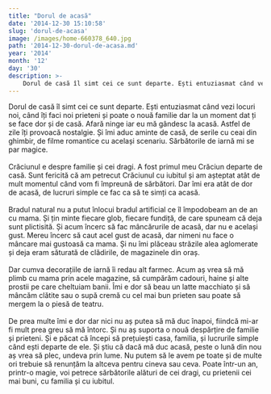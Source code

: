 ```yaml
---
title: "Dorul de acasă"
date: '2014-12-30 15:10:58'
slug: 'dorul-de-acasa'
image: /images/home-660378_640.jpg
path: '2014-12-30-dorul-de-acasa.md'
year: '2014'
month: '12'
day: '30'
description: >-
    Dorul de casă îl simt cei ce sunt departe. Ești entuziasmat când vezi locuri noi, când îți faci noi prieteni și poate o nouă familie dar la un moment dat ți se face dor și de casă. Afară ninge iar eu 
---
```

<div class="kg-card-markdown"><p>Dorul de casă îl simt cei ce sunt departe. Ești entuziasmat când vezi locuri noi, când îți faci noi prieteni și poate o nouă familie dar la un moment dat ți se face dor și de casă. Afară ninge iar eu mă gândesc la acasă. Astfel de zile îți provoacă nostalgie. Și îmi aduc aminte de casă, de serile cu ceai din ghimbir, de filme romantice cu același scenariu. Sărbătorile de iarnă mi se par magice.<br /><br />
Crăciunul e despre familie și cei dragi. A fost primul meu Crăciun departe de casă. Sunt fericită că am petrecut Crăciunul cu iubitul și am așteptat atât de mult momentul când vom fi împreună de sărbători. Dar îmi era atât de dor de acasă, de lucruri simple ce fac ca să te simți ca acasă.<br /><br />
Bradul natural nu a putut înlocui bradul artificial ce îl împodobeam an de an cu mama. Și țin minte fiecare glob, fiecare fundiță, de care spuneam că deja sunt plictisită. Și acum încerc să fac mâncărurile de acasă, dar nu e același gust. Mereu încerc să caut acel gust de acasă, dar nimeni nu face o mâncare mai gustoasă ca mama. Și nu îmi plăceau străzile alea aglomerate și deja eram săturată de clădirile, de magazinele din oraș.<br /><br />
Dar cumva decorațiile de iarnă îi redau alt farmec. Acum aș vrea să mă plimb cu mama prin acele magazine, să cumpărăm cadouri, haine și alte prostii pe care cheltuiam banii. Îmi e dor să beau un latte macchiato și să mâncăm clătite sau o supă cremă cu cel mai bun prieten sau poate să mergem la o piesă de teatru.<br /><br />
De prea multe îmi e dor dar nici nu aș putea să mă duc înapoi, fiindcă mi-ar fi mult prea greu să mă întorc. Și nu aș suporta o nouă despărțire de familie și prieteni. Și e păcat că începi să prețuiești casa, familia, și lucrurile simple când ești departe de ele. Și știu că dacă mă duc acasă, peste o lună din nou aș vrea să plec, undeva prin lume. Nu putem să le avem pe toate și de multe ori trebuie să renunțăm la altceva pentru cineva sau ceva. Poate într-un an, printr-o magie, voi petrece sărbătorile alături de cei dragi, cu prietenii cei mai buni, cu familia și cu iubitul. </p>
</div>
    